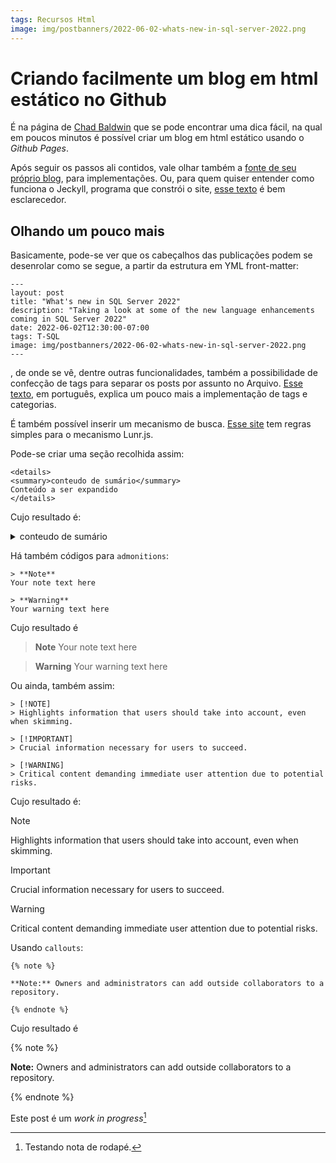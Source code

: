 ```yaml
---
tags: Recursos Html
image: img/postbanners/2022-06-02-whats-new-in-sql-server-2022.png
---
```


# Criando facilmente um blog em html estático no Github

É na página de [Chad Baldwin](https://chadbaldwin.net/2021/03/14/how-to-build-a-sql-blog.html) que se pode encontrar uma dica fácil, na qual em poucos minutos é possível criar um blog em html estático usando o *Github Pages*. 

Após seguir os passos ali contidos, vale olhar também a [fonte de seu próprio blog](https://github.com/chadbaldwin/chadbaldwin.github.io/tree/main), para implementações. Ou, para quem quiser entender como funciona o Jeckyll, programa que constrói o site, [esse texto]( https://tableless.com.br/jekyll-servindo-sites-estaticos/) é bem esclarecedor.

## Olhando um pouco mais

Basicamente, pode-se ver que os cabeçalhos das publicações podem se desenrolar como se segue, a partir da estrutura em YML front-matter:


```
---
layout: post
title: "What's new in SQL Server 2022"
description: "Taking a look at some of the new language enhancements coming in SQL Server 2022"
date: 2022-06-02T12:30:00-07:00
tags: T-SQL
image: img/postbanners/2022-06-02-whats-new-in-sql-server-2022.png
---
```

, de onde se vê, dentre outras funcionalidades, também a possibilidade de confecção de tags para separar os posts por assunto no Arquivo. [Esse texto](https://blog.nandomoreira.dev/usando-categorias-e-tags-no-jekyll), em português, explica um pouco mais a implementação de tags e categorias.

É também possível inserir um mecanismo de busca. [Esse site](https://jekyllcodex.org/without-plugin/search-lunr/) tem regras simples para o mecanismo Lunr.js. 

Pode-se criar uma seção recolhida assim:

```
<details> 
<summary>conteudo de sumário</summary>
Conteúdo a ser expandido  
</details>
```

Cujo resultado é:

<details> 
<summary>conteudo de sumário</summary>
Conteúdo a ser expandido  
  <br><br>
</details>

Há também códigos para `admonitions`:

```
> **Note**  
Your note text here

> **Warning**  
Your warning text here
```

Cujo resultado é

> **Note**
Your note text here

> **Warning**
Your warning text here

Ou ainda, também assim:

```
> [!NOTE]  
> Highlights information that users should take into account, even when skimming.

> [!IMPORTANT]  
> Crucial information necessary for users to succeed.

> [!WARNING]  
> Critical content demanding immediate user attention due to potential risks.
```

Cujo resultado é:

> [!NOTE]  
> Highlights information that users should take into account, even when skimming.

> [!IMPORTANT]  
> Crucial information necessary for users to succeed.

> [!WARNING]  
> Critical content demanding immediate user attention due to potential risks.

Usando `callouts`:

```
{% note %}

**Note:** Owners and administrators can add outside collaborators to a repository.

{% endnote %}
```

Cujo resultado é

{% note %}

**Note:** Owners and administrators can add outside collaborators to a repository.

{% endnote %}

Este post é um *work in progress*[^1]


[^1]: Testando nota de rodapé.
